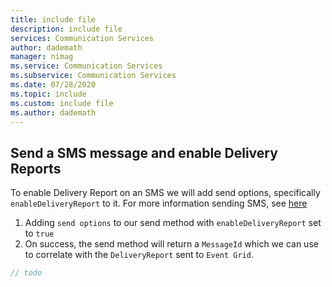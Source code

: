 ```yaml
---
title: include file
description: include file
services: Communication Services
author: dademath
manager: nimag
ms.service: Communication Services
ms.subservice: Communication Services
ms.date: 07/28/2020
ms.topic: include
ms.custom: include file
ms.author: dademath
---
```


## Send a SMS message and enable Delivery Reports

To enable Delivery Report on an SMS we will add send options, specifically `enableDeliveryReport` to it. For more information sending SMS, see [here](../send-sms.md)

1. Adding `send options` to our send method with `enableDeliveryReport` set to `true`
2. On success, the send method will return a `MessageId` which we can use to correlate with the `DeliveryReport` sent to `Event Grid`.

```java
// todo
```
